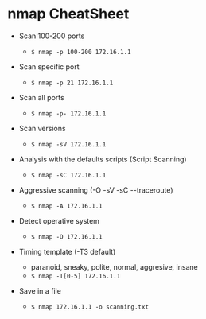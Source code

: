 # nmap CheatSheet

* Scan 100-200 ports
  * `$ nmap -p 100-200 172.16.1.1`

* Scan specific port
  * `$ nmap -p 21 172.16.1.1`

* Scan all ports
  * `$ nmap -p- 172.16.1.1`

* Scan versions
  * `$ nmap -sV 172.16.1.1`

* Analysis with the defaults scripts (Script Scanning)
  * `$ nmap -sC 172.16.1.1`

* Aggressive scanning (-O -sV -sC --traceroute)
  * `$ nmap -A 172.16.1.1`

* Detect operative system 
  * `$ nmap -O 172.16.1.1` 

* Timing template (-T3 default)
  * paranoid, sneaky, polite, normal, aggresive, insane
  * `$ nmap -T[0-5] 172.16.1.1`

* Save in a file
  * `$ nmap 172.16.1.1 -o scanning.txt` 

